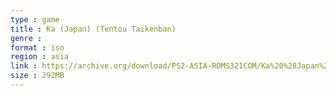 ```yaml
---
type : game
title : Ka (Japan) (Tentou Taikenban)
genre : 
format : iso
region : asia
link : https://archive.org/download/PS2-ASIA-ROMS321COM/Ka%20%28Japan%29%20%28Tentou%20Taikenban%29.7z
size : 292MB
---
```

